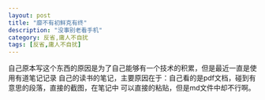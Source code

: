 ```yaml
---
layout: post
title: "靡不有初鲜克有终"
description: "没事别老看手机"
category: 反省,庸人不自扰
tags: [反省,庸人不自扰]
---
```


自己原本写这个东西的原因是为了自己能够有一个技术的积累，但是最近一直是使用有道笔记记录
自己的读书的笔记，主要原因在于：自己看的是pdf文档，碰到有意思的段落，直接的截图，在笔记中
可以直接的粘贴，但是md文件中却不行啊。
